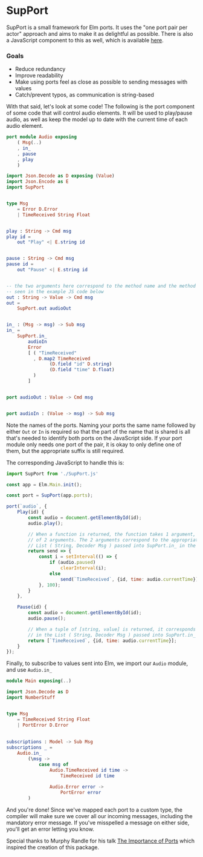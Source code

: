 # SupPort

SupPort is a small framework for Elm ports. It uses the "one port pair per actor" approach and aims to make it as delightful as possible. There is also a JavaScript component to this as well, which is available [here](https://github.com/ursi/support-js).

### Goals
* Reduce redundancy
* Improve readability
* Make using ports feel as close as possible to sending messages with values
* Catch/prevent typos, as communication is string-based


With that said, let's look at some code! The following is the port component of some code that will control audio elements. It will be used to play/pause audio, as well as keep the model up to date with the current time of each audio element.

```elm
port module Audio exposing
    ( Msg(..)
    , in_
    , pause
    , play
    )

import Json.Decode as D exposing (Value)
import Json.Encode as E
import SupPort


type Msg
    = Error D.Error
    | TimeReceived String Float


play : String -> Cmd msg
play id =
    out "Play" <| E.string id


pause : String -> Cmd msg
pause id =
    out "Pause" <| E.string id


-- the two arguments here correspond to the method name and the method argument
-- seen in the example JS code below
out : String -> Value -> Cmd msg
out =
    SupPort.out audioOut


in_ : (Msg -> msg) -> Sub msg
in_ =
    SupPort.in_
        audioIn
        Error
        [ ( "TimeReceived"
          , D.map2 TimeReceived
                (D.field "id" D.string)
                (D.field "time" D.float)
          )
        ]


port audioOut : Value -> Cmd msg


port audioIn : (Value -> msg) -> Sub msg
```

Note the names of the ports. Naming your ports the same name followed by either `Out` or `In` is required so that the part of the name that is shared is all that's needed to identify both ports on the JavaScript side. If your port module only needs one port of the pair, it is okay to only define one of them, but the appropriate suffix is still required.

The corresponding JavaScript to handle this is:

```js
import SupPort from './SupPort.js'

const app = Elm.Main.init();

const port = SupPort(app.ports);

port(`audio`, {
    Play(id) {
        const audio = document.getElementById(id);
        audio.play();

        // When a function is returned, the function takes 1 argument, which itself is a function
        // of 2 arguments. The 2 arguments correspond to the appropriate value in the
        // List ( String, Decoder Msg ) passed into SupPort.in_ in the Elm code above.
        return send => {
            const i = setInterval(() => {
                if (audio.paused)
                    clearInterval(i);
                else
                    send(`TimeReceived`, {id, time: audio.currentTime});
            }, 100);
        }
    },

    Pause(id) {
        const audio = document.getElementById(id);
        audio.pause();

        // When a tuple of [string, value] is returned, it corresponds to the appropriate value
        // in the List ( String, Decoder Msg ) passed into SupPort.in_ in the Elm code above.
        return [`TimeReceived`, {id, time: audio.currentTime}];
    }
});
```

Finally, to subscribe to values sent into Elm, we import our `Audio` module, and use `Audio.in_`

```elm
module Main exposing(..)

import Json.Decode as D
import NumberStuff


type Msg
    = TimeReceived String Float
    | PortError D.Error
    
    
subscriptions : Model -> Sub Msg
subscriptions _ =
    Audio.in_
        (\msg ->
            case msg of
                Audio.TimeReceived id time ->
                    TimeReceived id time
                
                Audio.Error error ->
                    PortError error
        )
```

And you're done! Since we've mapped each port to a custom type, the compiler will make sure we cover all our incoming messages, including the mandatory error message. If you've misspelled a message on either side, you'll get an error letting you know.

Special thanks to Murphy Randle for his talk [The Importance of Ports](https://www.youtube.com/watch?v=P3pL85n9_5s) which inspired the creation of this package.
